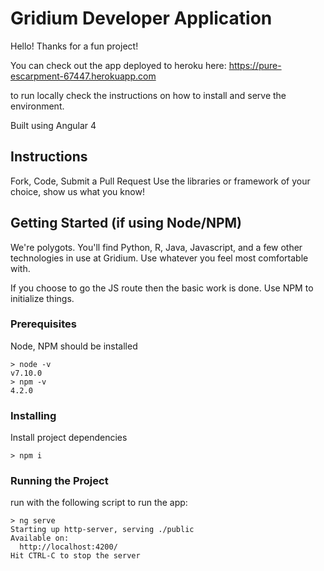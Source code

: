 # Gridium Developer Application

Hello! Thanks for a fun project!

You can check out the app deployed to heroku here: https://pure-escarpment-67447.herokuapp.com

to run locally check the instructions on how to install and serve the environment.

Built using Angular 4

## Instructions

Fork, Code, Submit a Pull Request
Use the libraries or framework of your choice, show us what you know!

## Getting Started (if using Node/NPM)
We're polygots. You'll find Python, R, Java, Javascript, and a few other technologies in use at Gridium. Use whatever you feel most comfortable with.

If you choose to go the JS route then the basic work is done. Use NPM to initialize things.

### Prerequisites

Node, NPM should be installed

```
> node -v
v7.10.0
> npm -v
4.2.0
```

### Installing

Install project dependencies

```
> npm i
```

### Running the Project

run with the following script to run the app:
```
> ng serve
Starting up http-server, serving ./public
Available on:
  http://localhost:4200/
Hit CTRL-C to stop the server
```

